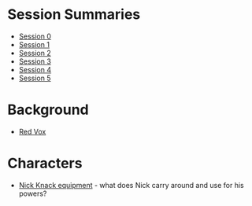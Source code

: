 <!-- TITLE: Sycamour Division -->
<!-- SUBTITLE: A quick summary of Sycamour Division -->

# Session Summaries
* [Session 0](sycamour-division/session-0)
* [Session 1](sycamour-division/session-1)
* [Session 2](sycamour-division/session-2)
* [Session 3](sycamour-division/session-3)
* [Session 4](sycamour-division/session-4)
* [Session 5](sycamour-division/session-5)
# Background
* [Red Vox](sycamour-division/red-vox)
# Characters
* [Nick Knack equipment](sycamour-division/nick-knack-equipment) - what does Nick carry around and use for his powers?